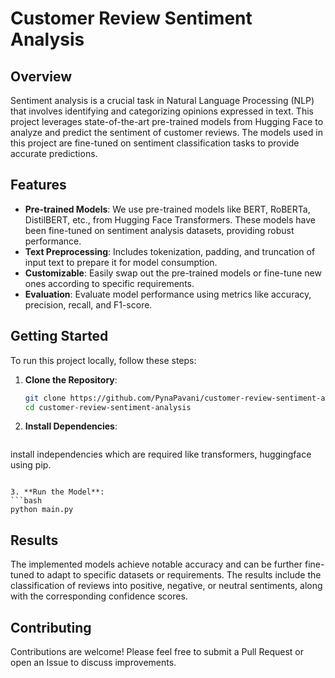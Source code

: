 
# Customer Review Sentiment Analysis

## Overview

Sentiment analysis is a crucial task in Natural Language Processing (NLP) that involves identifying and categorizing opinions expressed in text. This project leverages state-of-the-art pre-trained models from Hugging Face to analyze and predict the sentiment of customer reviews. The models used in this project are fine-tuned on sentiment classification tasks to provide accurate predictions.

## Features

- **Pre-trained Models**: We use pre-trained models like BERT, RoBERTa, DistilBERT, etc., from Hugging Face Transformers. These models have been fine-tuned on sentiment analysis datasets, providing robust performance.
- **Text Preprocessing**: Includes tokenization, padding, and truncation of input text to prepare it for model consumption.
- **Customizable**: Easily swap out the pre-trained models or fine-tune new ones according to specific requirements.
- **Evaluation**: Evaluate model performance using metrics like accuracy, precision, recall, and F1-score.

## Getting Started

To run this project locally, follow these steps:

1. **Clone the Repository**:
   ```bash
   git clone https://github.com/PynaPavani/customer-review-sentiment-analysis.git
   cd customer-review-sentiment-analysis
   ```

2. **Install Dependencies**:
   ```bash
  install independencies which are required like transformers, huggingface using pip.
   ```

3. **Run the Model**:
   ```bash
   python main.py
   ```

## Results

The implemented models achieve notable accuracy and can be further fine-tuned to adapt to specific datasets or requirements. The results include the classification of reviews into positive, negative, or neutral sentiments, along with the corresponding confidence scores.

## Contributing

Contributions are welcome! Please feel free to submit a Pull Request or open an Issue to discuss improvements.
